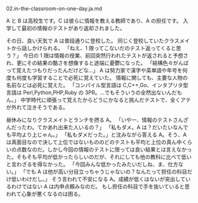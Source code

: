 02.in-the-classroom-on-one-day.ja.md

A と B は高校生です。C は彼らに情報を教える教師であり、A の担任です。
入学して最初の情報のテストがあり返却されました。

その日、良い天気で A は普段通りに登校した。
同じく登校していたクラスメイトから話しかけられる。
「ねえ、1 限ってこないだのテスト返ってくると思う？」
今日の 1 限は情報の授業、前回突然行われたテストが返されると予想され、更にその結果の酷さを想像すると途端に憂鬱になった。
「結構色々がんばって覚えたつもりだったんだけどな…」
A は努力家で漢字や英単語や年号を何度も何度も学習することで必死に覚えていた。
情報に関しても、主要な人物の名前などは必死に覚えた。
「コンパイル型言語は C,C++,Go、インタプリタ型言語は Perl,Python,PHP,Ruby の 3PR。…でもそういうの全然出ないんだもん。」
中学時代に頑張って覚えたからどうにかなると挑んだテストで、全くアテが外れて泣きそうである。

昼休みになりクラスメイトとランチを摂る A。
「いやー、情報のテストさんざんだったわ。てかあれ出来た人いるの？」
「私もダメ。A は？だいたいなんでも平均より上じゃん。」
「私もダメだった。」と沈みながら答える A。そう、A は真面目なので決して上位ではないもののどのテストも平均と上位の真ん中くらいの点数なのだ。しかし今回の情報のテストに限っては良い結果とは言えなかった。そもそも平均が低かったらしいのだが、それにしても他の教科に比べて低いと言わざるを得なかった。
「今回みんな低かったみたいだしね、ま、仕方ない。」
「でも A は他が高い分目立っちゃうじゃないの？なんたって担任の科目だけ低いわけだし。」
そう言われて不安になる A。成績が低くはないが突出しているわけではない A は内申点頼みなのだ。
もし担任の科目で手を抜いていると思われて心象が悪くなるのは困る。
